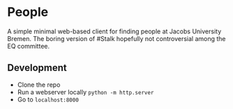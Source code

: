 People
======
A simple minimal web-based client for finding people at Jacobs University Bremen.
The boring version of #Stalk hopefully not controversial among the EQ committee.

Development
-----------
- Clone the repo
- Run a webserver locally `python -m http.server`
- Go to `localhost:8000`
